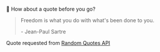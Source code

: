 📣 How about a quote before you go?

> Freedom is what you do with what's been done to you.
>
> <p>- Jean-Paul Sartre</p>

Quote requested from [Random Quotes API](https://github.com/lukePeavey/quotable)

